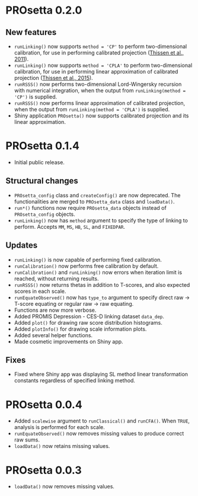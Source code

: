# PROsetta 0.2.0

## New features

* `runLinking()` now supports `method = 'CP'` to perform two-dimensional calibration, for use in performing calibrated projection ([Thissen et al., 2011](https://doi.org/10.1007/s11136-011-9874-y)).
* `runLinking()` now supports `method = 'CPLA'` to perform two-dimensional calibration, for use in performing linear approximation of calibrated projection ([Thissen et al., 2015](https://doi.org/10.1007/978-3-319-19977-1_1)).
* `runRSSS()` now performs two-dimensional Lord-Wingersky recursion with numerical integration, when the output from `runLinking(method = 'CP')` is supplied.
* `runRSSS()` now performs linear approximation of calibrated projection, when the output from `runLinking(method = 'CPLA')` is supplied.
* Shiny application `PROsetta()` now supports calibrated projection and its linear approximation.

# PROsetta 0.1.4

* Initial public release.

## Structural changes
* `PROsetta_config` class and `createConfig()` are now deprecated. The functionalities are merged to `PROsetta_data` class and `loadData()`.
* `run*()` functions now require `PROsetta_data` objects instead of `PROsetta_config` objects.
* `runLinking()` now has `method` argument to specify the type of linking to perform. Accepts `MM`, `MS`, `HB`, `SL`, and `FIXEDPAR`.

## Updates
* `runLinking()` is now capable of performing fixed calibration.
* `runCalibration()` now performs free calibration by default.
* `runCalibration()` and `runLinking()` now errors when iteration limit is reached, without returning results.
* `runRSSS()` now returns thetas in addition to T-scores, and also expected scores in each scale.
* `runEquateObserved()` now has `type_to` argument to specify direct raw -> T-score equating or regular raw -> raw equating.
* Functions are now more verbose.
* Added PROMIS Depression - CES-D linking dataset `data_dep`.
* Added `plot()` for drawing raw score distribution histograms.
* Added `plotInfo()` for drawing scale information plots.
* Added several helper functions.
* Made cosmetic improvements on Shiny app.

## Fixes
* Fixed where Shiny app was displaying SL method linear transformation constants regardless of specified linking method.

# PROsetta 0.0.4

* Added `scalewise` argument to `runClassical()` and `runCFA()`. When `TRUE`, analysis is performed for each scale.
* `runEquateObserved()` now removes missing values to produce correct raw sums.
* `loadData()` now retains missing values.

# PROsetta 0.0.3

* `loadData()` now removes missing values.
